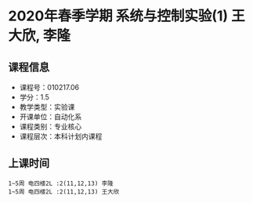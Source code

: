 # 2020年春季学期 系统与控制实验(1) 王大欣, 李隆






## 课程信息

- 课程号：010217.06
- 学分：1.5
- 教学类型：实验课
- 开课单位：自动化系
- 课程类别：专业核心
- 课程层次：本科计划内课程

## 上课时间

```
1~5周 电四楼2L :2(11,12,13) 李隆
1~5周 电四楼2L :2(11,12,13) 王大欣
```

